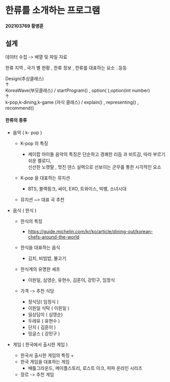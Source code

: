 
# 한류를 소개하는 프로그램
#### 202103769 황병훈 

## 설계 
데이터 수집 -> 배열 및 파일 자료

한류 지역 , 국가 별 현황 , 한류 정보 , 한류를 대표하는 요소 ..등등

Design(추상클래스)<br>
      ↑<br>
KoreaWave(부모클래스)  /  startProgram() , option( ),option(int number) <br>
      ↑<br>
k-pop,k-dining,k-game (자식 클래스) / explain() , representing() , recommend() <br>


#### 한류의 종류 

+ 음악 ( k- pop )

    + K-pop 의 특징
      + 케이팝 아이돌 음악의 특징은 단순하고 경쾌한 리듬 과 비트감, 따라 부르기 쉬운 멜로디,<br>
      신선한 노랫말 , 멋진 댄스 실력으로 선보이는 군무를 통한 시각적인 요소 <br>
      
    + K-pop 을 대표하는 뮤지션
      + BTS, 블랙핑크, 싸이, EXO, 트와이스, 빅뱅, 소녀시대

    + 뮤지션 ~> 대표 곡 추천 


+ 음식 ( 한식 )

    +  한식의 특징
       + https://guide.michelin.com/kr/ko/article/dining-out/korean-chefs-around-the-world 
    +  한식을 대표하는 음식
       + 김치, 비빔밥, 불고기
    +  한식계의 유명한 셰프
        + 이원일, 심영순, 유현수, 김훈이, 강민구, 임정식

    +  가격 -> 추천 식당
        + 정식당( 임정식 )
        + 이원일 식탁 ( 이원일 )
        + 일상담미 ( 심영순)
        + 두레유 ( 유현수 )
        + 단지 ( 김훈이 )
        + 밍글스 ( 강민구 )

+ 게임 ( 한국에서 출시한 게임 )

    + 한국서 출시한 게임의 특징
        + 
    + 한국 게임을 대표하는 게임
        + 배틀그라운드, 메이플스토리, 로스트 아크, 피파 온라인 시리즈
    + 장르 -> 추천 게임



